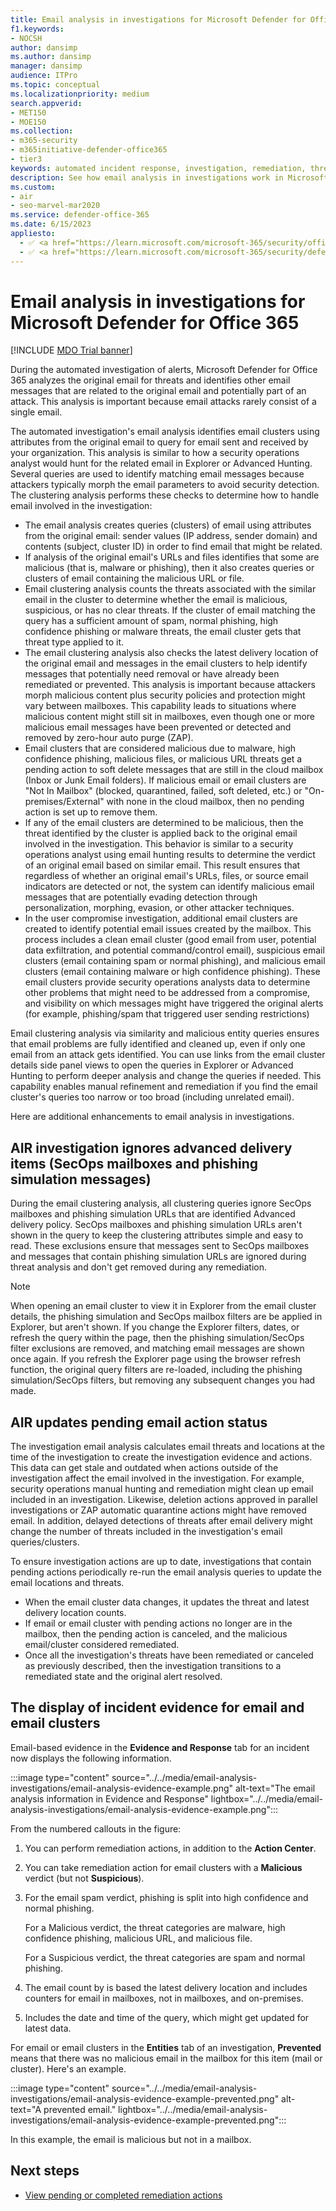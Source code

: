 ```yaml
---
title: Email analysis in investigations for Microsoft Defender for Office 365
f1.keywords:
- NOCSH
author: dansimp
ms.author: dansimp
manager: dansimp
audience: ITPro
ms.topic: conceptual
ms.localizationpriority: medium
search.appverid:
- MET150
- MOE150
ms.collection:
- m365-security
- m365initiative-defender-office365
- tier3
keywords: automated incident response, investigation, remediation, threat protection
description: See how email analysis in investigations work in Microsoft Defender for Office 365.
ms.custom:
- air
- seo-marvel-mar2020
ms.service: defender-office-365
ms.date: 6/15/2023
appliesto:
  - ✅ <a href="https://learn.microsoft.com/microsoft-365/security/office-365-security/mdo-about#defender-for-office-365-plan-1-vs-plan-2-cheat-sheet" target="_blank">Microsoft Defender for Office 365 Plan 2</a>
  - ✅ <a href="https://learn.microsoft.com/microsoft-365/security/defender/microsoft-365-defender" target="_blank">Microsoft Defender XDR</a>
---
```


# Email analysis in investigations for Microsoft Defender for Office 365

[!INCLUDE [MDO Trial banner](../includes/mdo-trial-banner.md)]

During the automated investigation of alerts, Microsoft Defender for Office 365 analyzes the original email for threats and identifies other email messages that are related to the original email and potentially part of an attack. This analysis is important because email attacks rarely consist of a single email.

The automated investigation's email analysis identifies email clusters using attributes from the original email to query for email sent and received by your organization. This analysis is similar to how a security operations analyst would hunt for the related email in Explorer or Advanced Hunting. Several queries are used to identify matching email messages because attackers typically morph the email parameters to avoid security detection. The clustering analysis performs these checks to determine how to handle email involved in the investigation:

- The email analysis creates queries (clusters) of email using attributes from the original email: sender values (IP address, sender domain) and contents (subject, cluster ID) in order to find email that might be related.
- If analysis of the original email's URLs and files identifies that some are malicious (that is, malware or phishing), then it also creates queries or clusters of email containing the malicious URL or file.
- Email clustering analysis counts the threats associated with the similar email in the cluster to determine whether the email is malicious, suspicious, or has no clear threats. If the cluster of email matching the query has a sufficient amount of spam, normal phishing, high confidence phishing or malware threats, the email cluster gets that threat type applied to it.
- The email clustering analysis also checks the latest delivery location of the original email and messages in the email clusters to help identify messages that potentially need removal or have already been remediated or prevented. This analysis is important because attackers morph malicious content plus security policies and protection might vary between mailboxes. This capability leads to situations where malicious content might still sit in mailboxes, even though one or more malicious email messages have been prevented or detected and removed by zero-hour auto purge (ZAP).
- Email clusters that are considered malicious due to malware, high confidence phishing, malicious files, or malicious URL threats get a pending action to soft delete messages that are still in the cloud mailbox (Inbox or Junk Email folders). If malicious email or email clusters are "Not In Mailbox" (blocked, quarantined, failed, soft deleted, etc.) or "On-premises/External" with none in the cloud mailbox, then no pending action is set up to remove them.
- If any of the email clusters are determined to be malicious, then the threat identified by the cluster is applied back to the original email involved in the investigation. This behavior is similar to a security operations analyst using email hunting results to determine the verdict of an original email based on similar email. This result ensures that regardless of whether an original email's URLs, files, or source email indicators are detected or not, the system can identify malicious email messages that are potentially evading detection through personalization, morphing, evasion, or other attacker techniques.
- In the user compromise investigation, additional email clusters are created to identify potential email issues created by the mailbox. This process includes a clean email cluster (good email from user, potential data exfiltration, and potential command/control email), suspicious email clusters (email containing spam or normal phishing), and malicious email clusters (email containing malware or high confidence phishing). These email clusters provide security operations analysts data to determine other problems that might need to be addressed from a compromise, and visibility on which messages might have triggered the original alerts (for example, phishing/spam that triggered user sending restrictions)

Email clustering analysis via similarity and malicious entity queries ensures that email problems are fully identified and cleaned up, even if only one email from an attack gets identified. You can use links from the email cluster details side panel views to open the queries in Explorer or Advanced Hunting to perform deeper analysis and change the queries if needed. This capability enables manual refinement and remediation if you find the email cluster's queries too narrow or too broad (including unrelated email).

Here are additional enhancements to email analysis in investigations.

## AIR investigation ignores advanced delivery items (SecOps mailboxes and phishing simulation messages)

During the email clustering analysis, all clustering queries ignore SecOps mailboxes and phishing simulation URLs that are identified Advanced delivery policy. SecOps mailboxes and phishing simulation URLs aren't shown in the query to keep the clustering attributes simple and easy to read. These exclusions ensure that messages sent to SecOps mailboxes and messages that contain phishing simulation URLs are ignored during threat analysis and don't get removed during any remediation.

> [!NOTE]
> When opening an email cluster to view it in Explorer from the email cluster details, the phishing simulation and SecOps mailbox filters are be applied in Explorer, but aren't shown. If you change the Explorer filters, dates, or refresh the query within the page, then the phishing simulation/SecOps filter exclusions are removed, and matching email messages are shown once again. If you refresh the Explorer page using the browser refresh function, the original query filters are re-loaded, including the phishing simulation/SecOps filters, but removing any subsequent changes you had made.

## AIR updates pending email action status

The investigation email analysis calculates email threats and locations at the time of the investigation to create the investigation evidence and actions. This data can get stale and outdated when actions outside of the investigation affect the email involved in the investigation. For example, security operations manual hunting and remediation might clean up email included in an investigation. Likewise, deletion actions approved in parallel investigations or ZAP automatic quarantine actions might have removed email. In addition, delayed detections of threats after email delivery might change the number of threats included in the investigation's email queries/clusters.

To ensure investigation actions are up to date, investigations that contain pending actions periodically re-run the email analysis queries to update the email locations and threats.

- When the email cluster data changes, it updates the threat and latest delivery location counts.
- If email or email cluster with pending actions no longer are in the mailbox, then the pending action is canceled, and the malicious email/cluster considered remediated.
- Once all the investigation's threats have been remediated or canceled as previously described, then the investigation transitions to a remediated state and the original alert resolved.

## The display of incident evidence for email and email clusters

Email-based evidence in the **Evidence and Response** tab for an incident now displays the following information.

:::image type="content" source="../../media/email-analysis-investigations/email-analysis-evidence-example.png" alt-text="The email analysis information in Evidence and Response" lightbox="../../media/email-analysis-investigations/email-analysis-evidence-example.png":::

From the numbered callouts in the figure:

1. You can perform remediation actions, in addition to the **Action Center**.
2. You can take remediation action for email clusters with a **Malicious** verdict (but not **Suspicious**).
3. For the email spam verdict, phishing is split into high confidence and normal phishing.

   For a Malicious verdict, the threat categories are malware, high confidence phishing, malicious URL, and malicious file.

   For a Suspicious verdict, the threat categories are spam and normal phishing.

4. The email count by is based the latest delivery location and includes counters for email in mailboxes, not in mailboxes, and on-premises.
5. Includes the date and time of the query, which might get updated for latest data.

For email or email clusters in the **Entities** tab of an investigation, **Prevented** means that there was no malicious email in the mailbox for this item (mail or cluster). Here's an example.

:::image type="content" source="../../media/email-analysis-investigations/email-analysis-evidence-example-prevented.png" alt-text="A prevented email." lightbox="../../media/email-analysis-investigations/email-analysis-evidence-example-prevented.png":::

In this example, the email is malicious but not in a mailbox.

## Next steps

- [View pending or completed remediation actions](air-review-approve-pending-completed-actions.md)
